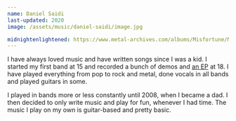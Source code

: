 ```yaml
---
name: Daniel Saidi
last-updated: 2020
image: /assets/music/daniel-saidi/image.jpg

midnightenlightened: https://www.metal-archives.com/albums/Misfortune/Midnightenlightened/20186
---
```


I have always loved music and have written songs since I was a kid. I started my first band at 15 and recorded a bunch of demos and [an EP]({{page.midnightenlightened}}) at 18. I have played everything from pop to rock and metal, done vocals in all bands and played guitars in some.

I played in bands more or less constantly until 2008, when I became a dad. I then decided to only write music and play for fun, whenever I had time. The music I play on my own is guitar-based and pretty basic.